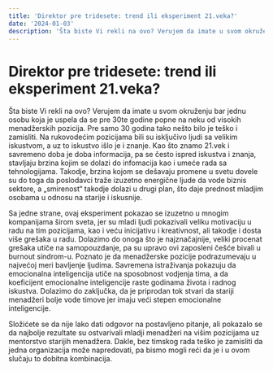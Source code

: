 ```yaml
---
title: 'Direktor pre tridesete: trend ili eksperiment 21.veka?'
date: '2024-01-03'
description: 'Šta biste Vi rekli na ovo? Verujem da imate u svom okruženju bar jednu osobu koja je uspela da se pre 30te godine popne na neku od visokih menadžerskih pozicija.'
---
```


# Direktor pre tridesete: trend ili eksperiment 21.veka?

Šta biste Vi rekli na ovo? Verujem da imate u svom okruženju bar jednu osobu koja je uspela da se pre 30te godine popne na neku od visokih menadžerskih pozicija. Pre samo 30 godina tako nešto bilo je teško i zamisliti. Na rukovodećim pozicijama bili su isključivo ljudi sa velikim iskustvom, a uz to iskustvo išlo je i znanje. Kao što znamo 21.vek i savremeno doba je doba informacija, pa se često ispred iskustva i znanja, stavljaju brzina kojim se dolazi do infomacija kao i umeće rada sa tehnologijama. Takodje, brzina kojom se dešavaju promene u svetu dovele su do toga da poslodavci traže izuzetno energične ljude da vode biznis sektore, a „smirenost“ takodje dolazi u drugi plan, što daje prednost mladjim osobama u odnosu na starije i iskusnije.

Sa jedne strane, ovaj eksperiment pokazao se izuzetno u mnogim kompanijama širom sveta, jer su mladi ljudi pokazivali veliku motivaciju u radu na tim pozicijama, kao i veću inicijativu i kreativnost, ali takodje i dosta više grešaka u radu. Dolazimo do onoga što je najznačajnije, veliki procenat grešaka utiče na samopouzdanje, pa su upravo ovi zaposleni češće bivali u burnout sindrom-u. Poznato je da menadžerske pozicije podrazumevaju u najvećoj meri bavljenje ljudima. Savremena istraživanja pokazuju da emocionalna inteligencija utiče na sposobnost vodjenja tima, a da koeficijent emocionalne inteligencije raste godinama života i radnog iskustva. Dolazimo do zaključka, da je priprodan tok stvari da stariji menadžeri bolje vode timove jer imaju veći stepen emocionalne inteligencije.

Složićete se da nije lako dati odgovor na postavljeno pitanje, ali pokazalo se da najbolje rezultate su ostvarivali mladji menadžeri na višim pozicijama uz mentorstvo starijih menadžera. Dakle, bez timskog rada teško je zamisliti da jedna organizacija može napredovati, pa bismo mogli reći da je i u ovom slučaju to dobitna kombinacija.
